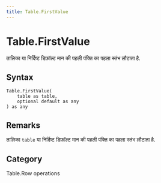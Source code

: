 ```yaml
---
title: Table.FirstValue
---
```


# Table.FirstValue


तालिका या निर्दिष्ट डिफ़ॉल्ट मान की पहली पंक्ति का पहला स्तंभ लौटाता है.


## Syntax

```powerquery
Table.FirstValue(
    table as table,
    optional default as any
) as any
```


## Remarks

तालिका <code>table</code> या निर्दिष्ट डिफ़ॉल्ट मान की पहली पंक्ति का पहला स्तंभ लौटाता है.



## Category
Table.Row operations
